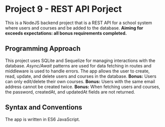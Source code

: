 # Project 9 - REST API Porject

This is a NodeJS backend project that is a REST API for a school system where users and courses and be added to the database. **Aiming for exceeds expectations: all bonus requirements completed.** 


## Programming Approach

This project uses SQLite and Sequelize for managing interactions with the database. *Async/Await* patterns are used for data fetching in routes and middleware is used to handle errors. The app allows the user to create, read, update, and delete users and courses in the database. **Bonus:** Users can only edit/delete their own courses. **Bonus:** Users with the same email address cannot be created twice. **Bonus:** When fetching users and courses, the password, createdAt, and updatedAt fields are not returned.

## Syntax and Conventions

The app is written in ES6 JavaScript. 
